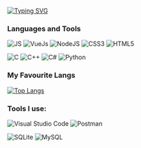[![Typing SVG](https://readme-typing-svg.demolab.com/?lines=Roman+Sviridonov)](https://git.io/typing-svg)

### Languages and Tools
![JS](https://img.shields.io/badge/-JavaScript-090909?style=for-the-badge&logo=javascript)
![VueJs](https://img.shields.io/badge/-VueJS-090909?style=for-the-badge&logo=vuedotjs)
![NodeJS](https://img.shields.io/badge/-NodeJS-090909?style=for-the-badge&logo=nodedotjs)
![CSS3](https://img.shields.io/badge/css3-090909?style=for-the-badge&logo=css3)
![HTML5](https://img.shields.io/badge/html5-090909?style=for-the-badge&logo=html5)

![C](https://img.shields.io/badge/-C-090909?style=for-the-badge&logo=c)
![C++](https://img.shields.io/badge/-C%2b%2b-090909?style=for-the-badge&logo=cplusplus)
![C#](https://img.shields.io/badge/-C%23-090909?style=for-the-badge&logo=csharp)
![Python](https://img.shields.io/badge/-Python-090909?style=for-the-badge&logo=python)

### My Favourite Langs
[![Top Langs](https://github-readme-stats.vercel.app/api/top-langs/?username=anuraghazra&layout=compact)](https://github.com/anuraghazra/github-readme-stats)

<h3>Tools I use:</h3>

![Visual Studio Code](https://img.shields.io/badge/WebStorm-090909?style=for-the-badge&logo=webstorm&logoColor=white)
![Postman](https://img.shields.io/badge/Postman-FF6C37?style=for-the-badge&logo=postman&logoColor=white)

![SQLite](https://img.shields.io/badge/sqlite-%2307405e.svg?style=for-the-badge&logo=sqlite&logoColor=white)
![MySQL](https://img.shields.io/badge/mysql-%2300f.svg?style=for-the-badge&logo=mysql&logoColor=white)
